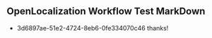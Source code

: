 ## OpenLocalization Workflow Test MarkDown
* 3d6897ae-51e2-4724-8eb6-0fe334070c46 thanks!

<!--HONumber=Aug16_HO1-->


